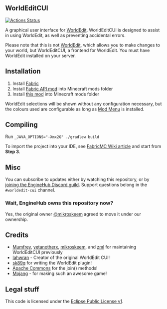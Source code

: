 WorldEditCUI
------------

[![Actions Status](https://github.com/EngineHub/WorldEditCUI/actions/workflows/build.yml/badge.svg)](https://github.com/EngineHub/WorldEditCUI/actions/workflows/build.yml)

A graphical user interface for [WorldEdit]. WorldEditCUI is designed
to assist in using WorldEdit, as well as preventing accidental errors.

Please note that this is not [WorldEdit], which allows you to make changes
to your world, but WorldEditCUI, a frontend for WorldEdit. You must have
WorldEdit installed on your server.
 
Installation
------------

1. Install [Fabric](https://fabricmc.net/use)
2. Install [Fabric API mod](https://minecraft.curseforge.com/projects/fabric) into Minecraft mods folder
3. Install [this mod](https://github.com/EngineHub/WorldEditCUI/releases) into Minecraft mods folder

WorldEdit selections will be shown without any configuration necessary, but the colours used are configurable as long as [Mod Menu](https://www.curseforge.com/minecraft/mc-mods/modmenu) is installed.

Compiling
---------

Run `_JAVA_OPTIONS="-Xmx2G" ./gradlew build`

To import the project into your IDE, see [FabricMC Wiki article](https://fabricmc.net/wiki/tutorial:setup) and start from **Step 3**.

Misc
----

You can subscribe to updates either by watching this repository, or by [joining the EngineHub Discord guild](https://discord.gg/enginehub). Support questions
belong in the `#worldedit-cui` channel.

### Wait, EngineHub owns this repository now?
Yes, the original owner [@mikroskeem](https://github.com/mikroskeem) agreed to move it under our ownership.

Credits
-------

 * [Mumfrey](https://github.com/Mumfrey), [yetanotherx](https://github.com/yetanotherx), [mikroskeem](https://github.com/mikroskeem), and [zml](https://github.com/zml2008) for maintaining WorldEditCUI previously
 * [lahwran](https://github.com/lahwran) - Creator of the original WorldEdit CUI!
 * [sk89q](http://sk89q.com) for writing the WorldEdit plugin!
 * [Apache Commons](http://commons.apache.org/) for the join() methods!
 * [Mojang](http://mojang.com) - for making such an awesome game!

Legal stuff
-----------

This code is licensed under the [Eclipse Public License v1].

[WorldEdit]: https://enginehub.org/worldedit/
[Eclipse Public License v1]: https://www.eclipse.org/org/documents/epl-v10.php
